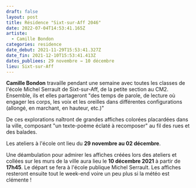 ```yaml
---
draft: false
layout: post
title: Résidence "Sixt-sur-Aff 2046"
date: 2022-07-04T14:53:41.165Z
artiste:
  - Camille Bondon
categories: residence
date_debut: 2021-11-29T15:53:41.327Z
date_fin: 2021-12-10T15:53:41.413Z
dates_publiees: 29 novembre → 10 décembre
lieu: Sixt-sur-Aff
---
```

**Camille Bondon** travaille pendant une semaine avec toutes les classes de l'école Michel Serrault de Sixt-sur-Aff, de la petite section au CM2. Ensemble, ils et elles partageront "des temps de parole, de lecture où engager les corps, les voix et les oreilles dans différentes configurations (allongé, en marchant, en hauteur, etc.)"

De ces explorations naîtront de grandes affiches colorées placardées dans la ville, composant "un texte-poème éclaté à recomposer" au fil des rues et des balades.

Les ateliers à l'école ont lieu du **29 novembre au 02 décembre**. 

Une déambulation pour admirer les affiches créées lors des ateliers et collées sur les murs de la ville aura lieu le **10 décembre 2021** à partir de **17h45**. Le départ se fera à l'école publique Michel Serrault. Les affiches resteront ensuite tout le week-end voire un peu plus si la météo est clémente !